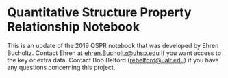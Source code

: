 #  Quantitative Structure Property Relationship Notebook

This is an update of the 2019 QSPR notebook that was developed by Ehren Bucholtz. Contact Ehren at ehren.Bucholtz@uhsp.edu if you want access to the key or extra data. Contact Bob Belford (rebelford@ualr.edu) if you have any questions concerning this project.

